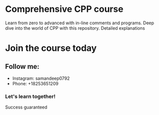 # Comprehensive CPP course
Learn from zero to advanced with in-line comments and programs. Deep dive into the world of CPP with this repository. Detailed explanations
# Join the course today
## Follow me:
- Instagram: samandeep0792
- Phone: +18253651209
### Let's learn together!
Success guaranteed

